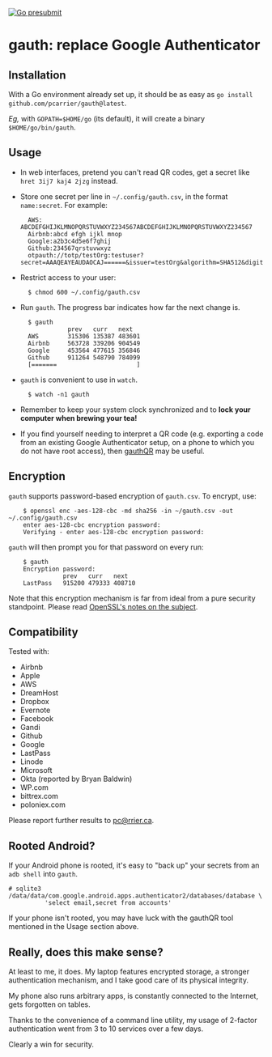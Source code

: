 [![Go presubmit](https://github.com/pcarrier/gauth/actions/workflows/go-presubmit.yml/badge.svg)](https://github.com/pcarrier/gauth/actions)

gauth: replace Google Authenticator
===================================

Installation
------------

With a Go environment already set up, it should be as easy as `go install github.com/pcarrier/gauth@latest`.

*Eg,* with `GOPATH=$HOME/go` (its default), it will create a binary `$HOME/go/bin/gauth`.

Usage
-----

- In web interfaces, pretend you can't read QR codes, get a secret like `hret 3ij7 kaj4 2jzg` instead.
- Store one secret per line in `~/.config/gauth.csv`, in the format `name:secret`. For example:

        AWS:   ABCDEFGHIJKLMNOPQRSTUVWXYZ234567ABCDEFGHIJKLMNOPQRSTUVWXYZ234567
        Airbnb:abcd efgh ijkl mnop
        Google:a2b3c4d5e6f7ghij
        Github:234567qrstuvwxyz
        otpauth://totp/testOrg:testuser?secret=AAAQEAYEAUDAOCAJ======&issuer=testOrg&algorithm=SHA512&digits=8&period=30

- Restrict access to your user:

        $ chmod 600 ~/.config/gauth.csv

- Run `gauth`. The progress bar indicates how far the next change is.

        $ gauth
                   prev   curr   next
        AWS        315306 135387 483601
        Airbnb     563728 339206 904549
        Google     453564 477615 356846
        Github     911264 548790 784099
        [=======                      ]

- `gauth` is convenient to use in `watch`.

        $ watch -n1 gauth

- Remember to keep your system clock synchronized and to **lock your computer when brewing your tea!**

- If you find yourself needing to interpret a QR code (e.g. exporting a code
  from an existing Google Authenticator setup, on a phone to which you do not
  have root access), then [gauthQR](https://github.com/jbert/gauthQR) may be useful.

Encryption
----------

`gauth` supports password-based encryption of `gauth.csv`. To encrypt, use:

        $ openssl enc -aes-128-cbc -md sha256 -in ~/gauth.csv -out ~/.config/gauth.csv
        enter aes-128-cbc encryption password:
        Verifying - enter aes-128-cbc encryption password:

`gauth` will then prompt you for that password on every run:

        $ gauth
        Encryption password:
                   prev   curr   next
        LastPass   915200 479333 408710

Note that this encryption mechanism is far from ideal from a pure security standpoint.
Please read [OpenSSL's notes on the subject](http://www.openssl.org/docs/crypto/EVP_BytesToKey.html#NOTES).

Compatibility
-------------

Tested with:

- Airbnb
- Apple
- AWS
- DreamHost
- Dropbox
- Evernote
- Facebook
- Gandi
- Github
- Google
- LastPass
- Linode
- Microsoft
- Okta (reported by Bryan Baldwin)
- WP.com
- bittrex.com
- poloniex.com

Please report further results to pc@rrier.ca.

Rooted Android?
---------------

If your Android phone is rooted, it's easy to "back up" your secrets from an `adb shell` into `gauth`.

    # sqlite3 /data/data/com.google.android.apps.authenticator2/databases/database \
              'select email,secret from accounts'

If your phone isn't rooted, you may have luck with the gauthQR tool mentioned
in the Usage section above.

Really, does this make sense?
-----------------------------

At least to me, it does. My laptop features encrypted storage, a stronger authentication mechanism,
and I take good care of its physical integrity.

My phone also runs arbitrary apps, is constantly connected to the Internet, gets forgotten on tables.

Thanks to the convenience of a command line utility, my usage of 2-factor authentication went from
3 to 10 services over a few days.

Clearly a win for security.
